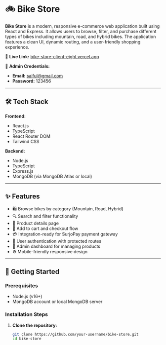 # 🚲 Bike Store

**Bike Store** is a modern, responsive e-commerce web application built using React and Express. It allows users to browse, filter, and purchase different types of bikes including mountain, road, and hybrid bikes. The application features a clean UI, dynamic routing, and a user-friendly shopping experience.

🔗 **Live Link:** [bike-store-client-eight.vercel.app](https://bike-store-client-eight.vercel.app)

🔐 **Admin Credentials:**
- **Email:** saiful@gmail.com  
- **Password:** 123456

---

## 🛠 Tech Stack

**Frontend:**
- React.js
- TypeScript
- React Router DOM
- Tailwind CSS

**Backend:**
- Node.js
- TypeScript
- Express.js
- MongoDB (via MongoDB Atlas or local)

---

## ✨ Features

- 🛍 Browse bikes by category (Mountain, Road, Hybrid)
- 🔍 Search and filter functionality
- 🧾 Product details page
- 🛒 Add to cart and checkout flow
- 💳 Integration-ready for SurjoPay payment gateway
- 🔐 User authentication with protected routes
- 🧑 Admin dashboard for managing products
- ⚙️ Mobile-friendly responsive design

---

## 🚀 Getting Started

### Prerequisites

- Node.js (v16+)
- MongoDB account or local MongoDB server

### Installation Steps

1. **Clone the repository:**
   ```bash
   git clone https://github.com/your-username/bike-store.git
   cd bike-store
